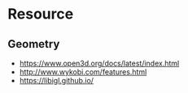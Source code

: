 # Resource

## Geometry

* https://www.open3d.org/docs/latest/index.html
* http://www.wykobi.com/features.html
* https://libigl.github.io/
  